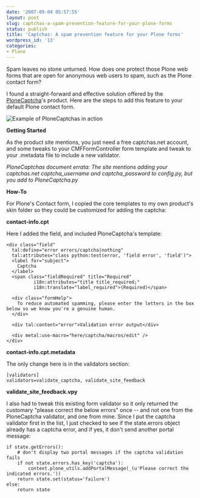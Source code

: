 ```yaml
---
date: '2007-09-04 05:57:55'
layout: post
slug: captchas-a-spam-prevention-feature-for-your-plone-forms
status: publish
title: 'Captchas: A spam prevention feature for your Plone forms'
wordpress_id: '13'
categories:
- Plone
---
```


Spam leaves no stone unturned.  How does one protect those Plone web forms that are open for anonymous web users to spam, such as the Plone contact form?

I found a straight-forward and effective solution offered by the [PloneCaptcha](http://sourceforge.net/projects/plonecaptcha/)'s product.  Here are the steps to add this feature to your default Plone contact form.

![Example of PloneCaptchas in action](/images/post/2007/09/plonecaptchas.png)



**Getting Started**

As the product site mentions, you just need a free captchas.net account, and some tweaks to your CMFFormController form template and tweak to your .metadata file to include a new validator.

_PloneCaptchas document errata: The site mentions adding your captchas.net captcha_username and captcha_password to config.py, but you add to PloneCaptcha.py_

**How-To**

For Plone's Contact form, I copied the core templates to my own product's skin folder so they could be customized for adding the captcha:

**contact-info.cpt**

Here I added the field, and included PloneCaptcha's template:

    
    <div class="field"
      tal:define="error errors/captcha|nothing"
      tal:attributes="class python:test(error, 'field error', 'field')">
      <label for="subject">
        Captcha
      </label>
      <span class="fieldRequired" title="Required"
              i18n:attributes="title title_required;"
              i18n:translate="label_required">(Required)</span>
    
      <div class="formHelp">
        To reduce automated spamming, please enter the letters in the box below so we know you're a genuine human.
      </div>
    
      <div tal:content="error">Validation error output</div>            
    
      <div metal:use-macro="here/captcha/macros/edit" />
    </div>


**contact-info.cpt.metadata**

The only change here is in the validators section:

    
    [validators]
    validators=validate_captcha, validate_site_feedback


**validate_site_feedback.vpy**

I also had to tweak this existing form validator so it only returned the customary "please correct the below errors" once -- and not one from the PloneCaptcha validator, and one from mine.  Since I put the captcha validator first in the list, I just checked to see if the state.errors object already has a captcha error, and if yes, it don't send another portal message:

    
    if state.getErrors():
        # don't display two portal messages if the captcha validation fails
        if not state.errors.has_key('captcha'):
            context.plone_utils.addPortalMessage(_(u'Please correct the indicated errors.'))
        return state.set(status='failure')
    else:
        return state
